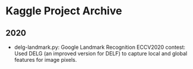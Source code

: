 # Kaggle Project Archive
## 2020
- delg-landmark.py: Google Landmark Recognition ECCV2020 contest: Used DELG (an improved version for DELF) to capture local and global features for image pixels.
